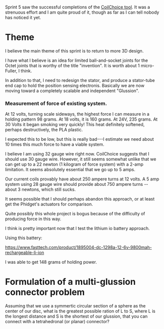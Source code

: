 Sprint 5 saw the successful completions of the [CoilChoice tool](http://pubinv.github.io/CoilChoice/).
It was a strenuous effort and I am quite proud of it, though as far as I can tell nobody has noticed it yet.

# Theme

I believe the main theme of this sprint is to return to more 3D design.

I have what I believe is an idea for limited ball-and-socket joints for the Octet joints that is worthy of the title
"invention".  It is worth about 1 micro-Fuller, I think.  

In addition to that, I need to redesign the stator, and produce a stator-tube end cap to hold the position sensing electronis.
Basically we are now moving toward a completely scalable and independent "Glussion".

### Measurement of force of existing system.

At 12 volts, turning scale sideways, the highest force I can measure in a holding pattern 98 grams. 
At 18 volts, it is 160 grams. At 24V, 235 grams. At 30 Volts it began smoking very quickly! This heat definitely softened, perhaps destructively, the PLA plastic.

I expected this to be low, but this is really bad---I estimate we need about 10 times this much force to have a viable system.

I believe I am using 32 gauge wire right now. CoilChoice suggests that I should use 30 gauge wire.  However, it still seems somewhat unlike that we can get up to a 22 newton (1 kilogram of force system) with a 2-amp limitation.  It seems absolutely essential that we go up to 5 amps.

Our current coils provably have about 250 ampere turns at 12 volts. A 5 amp system using 28 gauge wire should provide about 750 ampere turns -- about 3 newtons, which still sucks.  

It seems possible that I should perhaps abandon this approach, or at least get the Phidget's actuators for comparison.

Quite possibly this whole project is bogus because of the difficulty of producing force in this way.

I think is pretty important now that I test the lithium io battery approach.

Using this battery:

https://www.fasttech.com/product/1895004-dc-1298a-12-6v-9800mah-rechargeable-li-ion

I was able to get 148 grams of holding power.

# Formulation of a multi-glussion connector problem

Assuming that we use a symmertic circular section of a sphere as the center of our disc, what is the greatest possible ration of L to S, where L is the longest distance and S is the shortest of our glussion, that you can connect with a tetrahedronal (or planar) connector?

